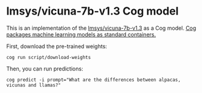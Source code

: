 # lmsys/vicuna-7b-v1.3 Cog model

This is an implementation of the [lmsys/vicuna-7b-v1.3](https://huggingface.co/lmsys/vicuna-7b-v1.3) as a Cog model. [Cog packages machine learning models as standard containers.](https://github.com/replicate/cog)

First, download the pre-trained weights:

    cog run script/download-weights

Then, you can run predictions:

    cog predict -i prompt="What are the differences between alpacas, vicunas and llamas?"

